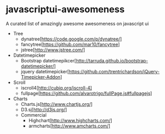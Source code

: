 javascriptui-awesomeness
========================

A curated list of amazingly awesome awesomeness on javascript ui

* Tree
  * dynatree[https://code.google.com/p/dynatree/]
  * fancytree[https://github.com/mar10/fancytree]
  * jstree[http://www.jstree.com/]
* Datetimepicker
  * Bootstrap datetimepikcer[http://tarruda.github.io/bootstrap-datetimepicker/]
  * jquery datetimepicker[https://github.com/trentrichardson/jQuery-Timepicker-Addon]
* Scroll
  * iscroll4[http://cubiq.org/iscroll-4]
  * fullpage[https://github.com/alvarotrigo/fullPage.js#fullpagejs]
* Charts
  * Charts.js[http://www.chartjs.org/]
  * D3.sj[http://d3js.org/]
  * Commercial
    * Highchart[http://www.highcharts.com/]
    * armcharts[http://www.amcharts.com/]
